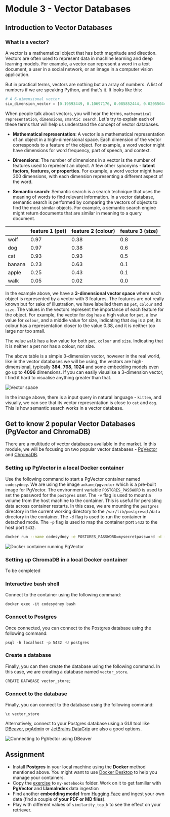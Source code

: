 # Module 3 - Vector Databases

## Introduction to Vector Databases

### What is a vector?

A vector is a mathematical object that has both magnitude and direction. Vectors are often used to represent data in machine learning and deep learning models. For example, a vector can represent a word in a text document, a user in a social network, or an image in a computer vision application.

But in practical terms, vectors are nothing but an array of numbers. A list of numbers if we are speaking Python, and that's it. It looks like this:

```python
# A 6-dimensional vector
six_dimension_vector = [0.19593449, 0.10697176, 0.085852444, 0.020550441, 0.21760122, 0.05884677]
```

When people talk about vectors, you will hear the terms, `mathematical representation`, `dimensions`, `smantic search`. Let's try to explain each of these terms that will help us understand the concept of vector databases.

- **Mathematical representation**: A vector is a mathematical representation of an object in a high-dimensional space. Each dimension of the vector corresponds to a feature of the object. For example, a word vector might have dimensions for word frequency, part of speech, and context.

- **Dimensions**: The number of dimensions in a vector is the number of features used to represent an object. A few other synonyms - **latent factors, features, or properties**.  For example, a word vector might have 300 dimensions, with each dimension representing a different aspect of the word.

- **Semantic search**: Semantic search is a search technique that uses the meaning of words to find relevant information. In a vector database, semantic search is performed by comparing the vectors of objects to find the most similar objects. For example, a semantic search engine might return documents that are similar in meaning to a query document.

|| feature 1 (pet) | feature 2 (colour)| feature 3 (size)|
|----------|----------|----------|----------|
| wolf     | 0.97     | 0.38     | 0.8      |
| dog      | 0.97     | 0.38     | 0.6      |
| cat      | 0.93     | 0.93     | 0.5      |
| banana   | 0.23     | 0.63     | 0.1      |
| apple    | 0.25     | 0.43     | 0.1      |
| walk     | 0.05     | 0.02     | 0.0      |

In the example above, we have a **3-dimensional vector space** where each object is represented by a vector with 3 features. The features are not really known but for sake of illustration, we have labelled them as `pet`, `colour` and `size`. The values in the vectors represent the importance of each feature for the object. For example, the vector for `dog` has a high value for `pet`, a low value for `colour`, and a middle value for size, indicating that `dog` is a pet, its colour has a representation closer to the value 0.38, and it is neither too large nor too small.

The value `walk` has a low value for both `pet`, `colour` and `size`. Indicating that it is neither a pet nor has a colour, nor size.

The above table is a simple 3-dimension vector, however in the real world, like in the vector databases we will be using, the vectors are high-dimensional, typically **384**, **768**, **1024** and some embedding models even go up to **4096** dimensions. If you can easily visualise a 3-dimension vector, I find it hard to visualise anything greater than that.

![Vector space ](./images/3-vector-image.jpg)

In the image above, there is a input query in natural language - `kitten`, and visually, we can see that its vector representation is close to `cat` and `dog`. This is how semantic search works in a vector database.

## Get to know 2 popular Vector Databases (PgVector and ChromaDB)

There are a multitude of vector databases available in the market. In this module, we will be focusing on two popular vector databases - [PgVector](https://github.com/pgvector/pgvector) and [ChromaDB](https://www.trychroma.com/). 

### Setting up PgVector in a local Docker container

Use the following command to start a PgVector container named `codesydney`. We are using the image `ankane/pgvector` which is a pre-built image for PgVector. The environment variable `POSTGRES_PASSWORD` is used to set the password for the `postgres` user. The `-v` flag is used to mount a volume from the host machine to the container. This is useful for persisting data across container restarts. In this case, we are mounting the `postgres` directory in the current working directory to the `/var/lib/postgresql/data` directory in the container. The `-d` flag is used to run the container in detached mode. The `-p` flag is used to map the container port `5432` to the host port `5432`.

```bash
docker run --name codesydney -e POSTGRES_PASSWORD=mysecretpassword -d -p 5432:5432 -v $(pwd)/postgres:/var/lib/postgresql/data:rw ankane/pgvector
```

![Docker container running PgVector](./images/1-docker-container-running.png)

### Setting up ChromaDB in a local Docker container

To be completed

### Interactive bash shell 

Connect to the container using the following command:

```
docker exec -it codesydney bash
```

### Connect to Postgres

Once connected, you can connect to the Postgres database using the following command:

```
psql -h localhost -p 5432 -U postgres
```

### Create a database

Finally, you can then create the database using the following command. In this case, we are creating a database named `vector_store`.

```
CREATE DATABASE vector_store;
```

### Connect to the database

Finally, you can connect to the database using the following command:

```
\c vector_store
```

Alternatively, connect to your Postgres database using a GUI tool like [DBeaver](https://dbeaver.io/), [pgAdmin](https://www.pgadmin.org/) or [JetBrains DataGrip](https://www.jetbrains.com/datagrip/) are also a good options.

![Connecting to PgVector using DBeaver](./images/2-sql-client-select.png)

## Assignment
- Install **Postgres** in your local machine using the **Docker** method mentioned above. You might want to use [Docker Desktop](https://www.docker.com/products/docker-desktop/) to help you manage your containers.
- Copy the [exercise](./1-vector-dbs.ipynb) to `my-notebooks` folder.  Work on it to get familiar with **PgVector** and **LlamaIndex** data ingestion
- Find another **embedding model** from [Hugging Face](https://huggingface.co/models?other=text-embedding) and ingest your own data (find a couple of **your PDF or MD files**).
- Play with different values of `similarity_top_k` to see the effect on your retriever.
